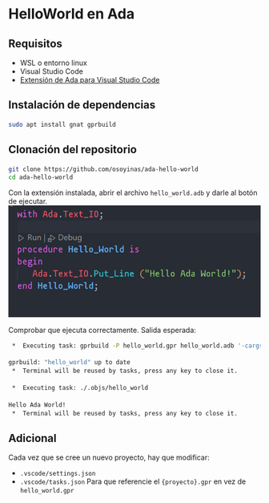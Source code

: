 # HelloWorld en Ada

## Requisitos
- WSL o entorno linux
- Visual Studio Code
- [Extensión de Ada para Visual Studio Code](https://marketplace.visualstudio.com/items?itemName=AdaCore.ada)

## Instalación de dependencias

```bash
sudo apt install gnat gprbuild
```

## Clonación del repositorio

```bash
git clone https://github.com/osoyinas/ada-hello-world
cd ada-hello-world
```

Con la extensión instalada, abrir el archivo `hello_world.adb` y darle al botón de ejecutar.
![alt text](image.png)

Comprobar que ejecuta correctamente. Salida esperada:
```bash
 *  Executing task: gprbuild -P hello_world.gpr hello_world.adb '-cargs:ada' -gnatef 

gprbuild: "hello_world" up to date
 *  Terminal will be reused by tasks, press any key to close it. 

 *  Executing task: ./.objs/hello_world 

Hello Ada World!
 *  Terminal will be reused by tasks, press any key to close it. 
 ```


## Adicional
Cada vez que se cree un nuevo proyecto, hay que modificar:
- `.vscode/settings.json`
- `.vscode/tasks.json`
Para que referencie el `{proyecto}.gpr` en vez de `hello_world.gpr`